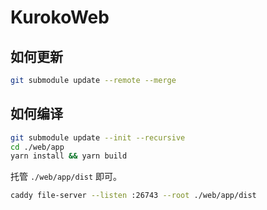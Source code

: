 # KurokoWeb

## 如何更新

```bash
git submodule update --remote --merge
```

## 如何编译

```bash
git submodule update --init --recursive
cd ./web/app
yarn install && yarn build
```

托管 `./web/app/dist` 即可。

```bash
caddy file-server --listen :26743 --root ./web/app/dist
```

